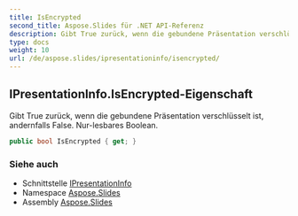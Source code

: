 ```yaml
---
title: IsEncrypted
second_title: Aspose.Slides für .NET API-Referenz
description: Gibt True zurück, wenn die gebundene Präsentation verschlüsselt ist, andernfalls False. Nur-lesbares Boolean.
type: docs
weight: 10
url: /de/aspose.slides/ipresentationinfo/isencrypted/
---
```


## IPresentationInfo.IsEncrypted-Eigenschaft

Gibt True zurück, wenn die gebundene Präsentation verschlüsselt ist, andernfalls False. Nur-lesbares Boolean.

```csharp
public bool IsEncrypted { get; }
```

### Siehe auch

* Schnittstelle [IPresentationInfo](../../ipresentationinfo)
* Namespace [Aspose.Slides](../../ipresentationinfo)
* Assembly [Aspose.Slides](../../../)

<!-- NICHT BEARBEITEN: generiert von xmldocmd für Aspose.Slides.dll -->